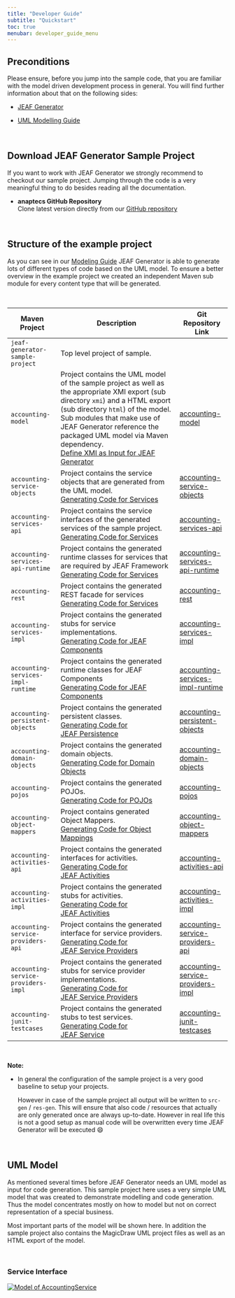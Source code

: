 ```yaml
---
title: "Developer Guide"
subtitle: "Quickstart"
toc: true
menubar: developer_guide_menu
---
```


## Preconditions

Please ensure, before you jump into the sample code, that you are familiar with the model driven development process in general. You will find further information about that on the following sides:<br>

- [JEAF Generator](../)

- [UML Modelling Guide](../../uml-modeling-guide)

<br>

## Download JEAF Generator Sample Project

If you want to work with JEAF Generator we strongly recommend to checkout our sample project. Jumping through the code is a very meaningful thing to do besides reading all the documentation.<br>

- **anaptecs GitHub Repository**  
  Clone latest version directly from our [GitHub repository](https://github.com/anaptecs/jeaf-generator-samples)

<br>

## Structure of the example project

As you can see in our [Modeling Guide](../../uml-modeling-guide) JEAF Generator is able to generate lots of different types of code based on the UML model. To ensure a better overview in the example project we created an independent Maven sub module for every content 
type that will be generated.

<br>

| **Maven Project**                   | **Description**                                                                                                                                                                                                                                                                                                                                                                                            | **Git Repository Link**                                                                                                                                                                                                                        |
| ----------------------------------- | ---------------------------------------------------------------------------------------------------------------------------------------------------------------------------------------------------------------------------------------------------------------------------------------------------------------------------------------------------------------------------------------------------------- | ---------------------------------------------------------------------------------------------------------------------------------------------------------------------------------------------------------------------------------------------- |
| `jeaf-generator-sample-project`     | Top level project of sample.                                                                                                                                                                                                                                                                                                                                                                               |                                                                                                                                                                                                                                                |
| `accounting-model`                  | Project contains the UML model of the sample project as well as the appropriate XMI export (sub directory `xmi`) and a HTML export (sub directory `html`) of the model. Sub modules that make use of JEAF Generator reference the packaged UML model via Maven dependency.<br>[Define XMI as Input for JEAF Generator](../developer-guide/maven-integration/#configuration-of-jeaf-generator-maven-plugin) | [accounting-model](accounting-model/")                                                                                                                                                                                                         |
| `accounting-service-objects`        | Project contains the service objects that are generated from the UML model.<br>[Generating Code for Services](../developer-guide/code-for-jeaf-services)                                                                                                                                                                                                                                                   | [accounting-service-objects](https://bitbucket.org/anaptecs/jeaf-generator-samples/src/master/accounting-service-objects/ "https://bitbucket.org/anaptecs/jeaf-generator-samples/src/master/accounting-service-objects/")                      |
| `accounting-services-api`           | Project contains the service interfaces of the generated services of the sample project.<br>[Generating Code for Services](../developer-guide/code-for-jeaf-services)                                                                                                                                                                                                                                      | [accounting-services-api](https://bitbucket.org/anaptecs/jeaf-generator-samples/src/master/accounting-services-api/ "https://bitbucket.org/anaptecs/jeaf-generator-samples/src/master/accounting-services-api/")                               |
| `accounting-services-api-runtime`   | Project contains the generated runtime classes for services that are required by JEAF Framework<br>[Generating Code for Services](../developer-guide/code-for-jeaf-services)                                                                                                                                                                                                                               | [accounting-services-api-runtime](https://bitbucket.org/anaptecs/jeaf-generator-samples/src/master/accounting-services-api-runtime/ "https://bitbucket.org/anaptecs/jeaf-generator-samples/src/master/accounting-services-api-runtime/")       |
| `accounting-rest`                   | Project contains the generated REST facade for services<br>[Generating Code for Services](../developer-guide/code-for-jeaf-services)                                                                                                                                                                                                                                                                       | [accounting-rest](https://bitbucket.org/anaptecs/jeaf-generator-samples/src/master/accounting-rest/ "https://bitbucket.org/anaptecs/jeaf-generator-samples/src/master/accounting-rest/")                                                       |
| `accounting-services-impl`          | Project contains the generated stubs for service implementations.<br>[Generating Code for JEAF Components](../developer-guide/code-for-jeaf-components)                                                                                                                                                                                                                                                    | [accounting-services-impl](https://bitbucket.org/anaptecs/jeaf-generator-samples/src/master/accounting-services-impl/ "https://bitbucket.org/anaptecs/jeaf-generator-samples/src/master/accounting-services-impl/")                            |
| `accounting-services-impl-runtime`  | Project contains the generated runtime classes for JEAF Components<br>[Generating Code for JEAF Components](../developer-guide/code-for-jeaf-components)                                                                                                                                                                                                                                                   | [accounting-services-impl-runtime](https://bitbucket.org/anaptecs/jeaf-generator-samples/src/master/accounting-services-impl-runtime/ "https://bitbucket.org/anaptecs/jeaf-generator-samples/src/master/accounting-services-impl-runtime/")    |
| `accounting-persistent-objects`     | Project contains the generated persistent classes.<br>[Generating Code for JEAF Persistence](../developer-guide/code-for-jeaf-persistence)                                                                                                                                                                                                                                                                 | [accounting-persistent-objects](https://bitbucket.org/anaptecs/jeaf-generator-samples/src/master/accounting-persistent-objects/ "https://bitbucket.org/anaptecs/jeaf-generator-samples/src/master/accounting-persistent-objects/")             |
| `accounting-domain-objects`         | Project contains the generated domain objects.<br>[Generating Code for Domain Objects](../developer-guide/code-for-domain-objects)                                                                                                                                                                                                                                                                         | [accounting-domain-objects](https://bitbucket.org/anaptecs/jeaf-generator-samples/src/master/accounting-domain-objects/ "https://bitbucket.org/anaptecs/jeaf-generator-samples/src/master/accounting-domain-objects/")                         |
| `accounting-pojos`                  | Project contains the generated POJOs.<br>[Generating Code for POJOs](../developer-guide/code-for-pojos)                                                                                                                                                                                                                                                                                                    | [accounting-pojos](https://bitbucket.org/anaptecs/jeaf-generator-samples/src/master/accounting-pojos/ "https://bitbucket.org/anaptecs/jeaf-generator-samples/src/master/accounting-pojos/")                                                    |
| `accounting-object-mappers`         | Project contains generated Object Mappers.<br>[Generating Code for Object Mappings](../developer-guide/code-for-object-mappings)                                                                                                                                                                                                                                                                           | [accounting-object-mappers](https://bitbucket.org/anaptecs/jeaf-generator-samples/src/master/accounting-object-mappers/ "https://bitbucket.org/anaptecs/jeaf-generator-samples/src/master/accounting-object-mappers/")                         |
| `accounting-activities-api`         | Project contains the generated interfaces for activities.<br>[Generating Code for JEAF Activities](../developer-guide/code-for-jeaf-activities)                                                                                                                                                                                                                                                            | [accounting-activities-api](https://bitbucket.org/anaptecs/jeaf-generator-samples/src/master/accounting-activities-api/ "https://bitbucket.org/anaptecs/jeaf-generator-samples/src/master/accounting-activities-api/")                         |
| `accounting-activities-impl`        | Project contains the generated stubs for activities.<br>[Generating Code for JEAF Activities](../developer-guide/code-for-jeaf-activities)                                                                                                                                                                                                                                                                 | [accounting-activities-impl](https://bitbucket.org/anaptecs/jeaf-generator-samples/src/master/accounting-activities-impl/ "https://bitbucket.org/anaptecs/jeaf-generator-samples/src/master/accounting-activities-impl/")                      |
| `accounting-service-providers-api`  | Project contains the generated interface for service providers.<br>[Generating Code for JEAF Service Providers](../developer-guide/code-for-jeaf-service-providers)                                                                                                                                                                                                                                        | [accounting-service-providers-api](https://bitbucket.org/anaptecs/jeaf-generator-samples/src/master/accounting-service-providers-api/ "https://bitbucket.org/anaptecs/jeaf-generator-samples/src/master/accounting-service-providers-api/")    |
| `accounting-service-providers-impl` | Project contains the generated stubs for service provider implementations.<br>[Generating Code for JEAF Service Providers](../developer-guide/code-for-jeaf-service-providers)                                                                                                                                                                                                                             | [accounting-service-providers-impl](https://bitbucket.org/anaptecs/jeaf-generator-samples/src/master/accounting-service-providers-impl/ "https://bitbucket.org/anaptecs/jeaf-generator-samples/src/master/accounting-service-providers-impl/") |
| `accounting-junit-testcases`        | Project contains the generated stubs to test services.<br>[Generating Code for JEAF Service](../developer-guide/code-for-jeaf-services)                                                                                                                                                                                                                                                                    | [accounting-junit-testcases](https://bitbucket.org/anaptecs/jeaf-generator-samples/src/master/accounting-junit-testcases/ "https://bitbucket.org/anaptecs/jeaf-generator-samples/src/master/accounting-junit-testcases/")                      |

<br>

**Note:**

* In general the configuration of the sample project is a very good baseline to setup your projects.<br>
  
  However in case of the sample project all output will be written to `src-gen` / `res-gen`. This will ensure that also code / resources that actually are only generated once are always up-to-date. However in real life this is not a good setup as manual code will be overwritten every time JEAF Generator will be executed :smile:

<br>

## UML Model

As mentioned several times before JEAF Generator needs an UML model as input for code generation. This sample project here uses a very simple UML model that was created to demonstrate modelling and code generation. Thus the model concentrates mostly on how to model but not on correct representation of a special business.<br>

Most important parts of the model will be shown here. In addition the sample project also contains the MagicDraw UML project files as well as an HTML export of the model.

<br>

### Service Interface

[![Model of AccountingService](../../images/model_accounting_service.jpg)](https://www.jeaf-generator.io/images/model_accounting_service.jpg)
